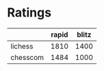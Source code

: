 # Ratings

|          | rapid | blitz |
|----------|-------|-------|
| lichess  | 1810 | 1400 |
| chesscom | 1484 | 1000 |
